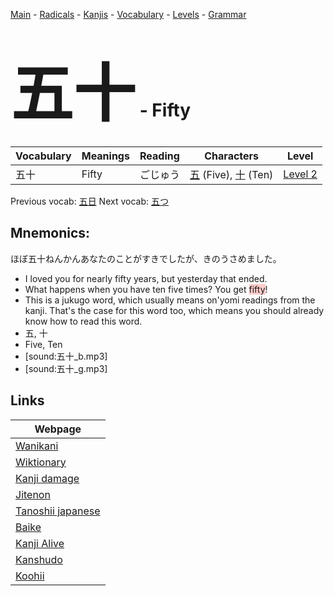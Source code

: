 <style> bigfont {font-size: 100px}</style>
[Main](../README.md) -
[Radicals](../radicals.md) -
[Kanjis](../kanjis.md) -
[Vocabulary](../vocabulary.md) -
[Levels](../levels.md) -
[Grammar](../grammar.md)
# <bigfont> 五十</bigfont> - Fifty 

| Vocabulary | Meanings | Reading | Characters | Level |
| --- | --- | --- | --- | --- |
| 五十 | Fifty | ごじゅう |  [五](../kanjis/五.md) (Five), [十](../kanjis/十.md) (Ten) | [Level 2](../levels/wk_level2.md) |

Previous vocab: [五日](五日.md) Next vocab: [五つ](五つ.md) 

## Mnemonics:
ほぼ五十ねんかんあなたのことがすきでしたが、きのうさめました。
* I loved you for nearly fifty years, but yesterday that ended.
* What happens when you have ten five times? You get <span style="background-color:#ffcccb"> fifty</span>!
* This is a jukugo word, which usually means on'yomi readings from the kanji. That's the case for this word too, which means you should already know how to read this word.
* 五, 十
* Five, Ten
* [sound:五十_b.mp3]
* [sound:五十_g.mp3]


## Links 

| Webpage |
| --- |
| [Wanikani          ](https://www.wanikani.com/kanji/五十) |
| [Wiktionary        ](https://en.wiktionary.org/wiki/五十) |
| [Kanji damage      ](http://www.kanjidamage.com/kanji/search?utf8=✓&q=五十) |
| [Jitenon           ](https://jitenon.com/kanji/五十) |
| [Tanoshii japanese ](https://www.tanoshiijapanese.com/dictionary/kanji.cfm?k=五十) |
| [Baike             ](https://baike.baidu.com/item/五十) |
| [Kanji Alive       ](https://app.kanjialive.com/五十) |
| [Kanshudo          ](https://www.kanshudo.com/searchmn?q=五十) |
| [Koohii            ](https://kanji.koohii.com/study/kanji/五十) |
